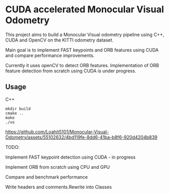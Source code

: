 # CUDA accelerated Monocular Visual Odometry

This project aims to build a Monocular Visual odometry pipeline using C++, CUDA and OpenCV on the KITTI odometry dataset.  

Main goal is to implement FAST keypoints and ORB features using CUDA and compare performance improvements. 

Currently it uses openCV to detect ORB features. Implementation of ORB feature detection from scratch using CUDA is under progress.

## Usage

C++

```
mkdir build
cmake ..
make
./vo
```





https://github.com/Loahit5101/Monocular-Visual-Odometry/assets/55102632/4bd119fe-8dd6-41ba-b8f6-920d4204b839




TODO:


Implement FAST keypoint detection using CUDA - in progress

Implement ORB from scratch using CPU and GPU

Compare and benchmark performance

Write headers and comments.Rewrite into Classes
